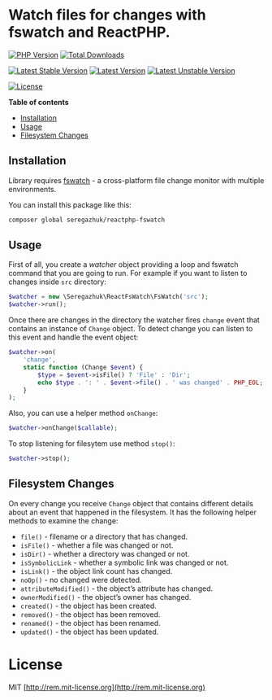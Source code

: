 # Watch files for changes with fswatch and ReactPHP.

[![PHP Version](https://img.shields.io/packagist/php-v/seregazhuk/reactphp-fswatch.svg)](https://php.net/)
[![Total Downloads](https://poser.pugx.org/seregazhuk/reactphp-fswatch/downloads)](https://packagist.org/packages/seregazhuk/reactphp-fswatch)

[![Latest Stable Version](https://poser.pugx.org/seregazhuk/reactphp-fswatch/v/stable)](https://packagist.org/packages/seregazhuk/reactphp-fswatch)
[![Latest Version](https://img.shields.io/packagist/v/seregazhuk/reactphp-fswatch.svg)](https://packagist.org/packages/seregazhuk/reactphp-fswatch)
[![Latest Unstable Version](https://poser.pugx.org/seregazhuk/reactphp-fswatch/v/unstable)](https://packagist.org/packages/seregazhuk/reactphp-fswatch)

[![License](https://poser.pugx.org/seregazhuk/reactphp-fswatch/license)](https://packagist.org/packages/seregazhuk/reactphp-fswatch)


**Table of contents**

* [Installation](#installation)
* [Usage](#usage)
* [Filesystem Changes](#filesystem-changes)

## Installation

Library requires [fswatch](https://github.com/emcrisostomo/fswatch) - a cross-platform file change
 monitor with multiple environments.

You can install this package like this:

```bash
composer global seregazhuk/reactphp-fswatch
```

## Usage

First of all, you create a *watcher* object providing a loop and fswatch command that 
you are going to run. For example if you want to listen to changes inside `src` directory:

```php
$watcher = new \Seregazhuk\ReactFsWatch\FsWatch('src');
$watcher->run();
``` 

Once there are changes in the directory the watcher fires `change` event that contains an
instance of `Change` object. To detect change you can listen to this event and
handle the event object:

```php
$watcher->on(
    'change',
    static function (Change $event) {
        $type = $event->isFile() ? 'File' : 'Dir';
        echo $type . ': ' . $event->file() . ' was changed' . PHP_EOL;
    }
);
```

Also, you can use a helper method `onChange`:

```php
$watcher->onChange($callable);
```

To stop listening for filesytem use method `stop()`:

```php
$watcher->stop();
```

## Filesystem Changes

On every change you receive `Change` object that contains different details about 
an event that happened in the filesystem. It has the following helper methods to examine the change:

 - `file()` - filename or a directory that has changed.
 - `isFile()` - whether a file was changed or not.
 - `isDir()` - whether a directory was changed or not.
 - `isSymbolicLink` - whether a symbolic link was changed or not.
 - `isLink()` - the object link count has changed.
 - `noOp()` - no changed were detected.
 - `attributeModified()` - the object’s attribute has changed.
 - `ownerModified()` - the object’s owner has changed.
 - `created()` - the object has been created.
 - `removed()` - the object has been removed.
 - `renamed()` - the object has been renamed.
 - `updated()` - the object has been updated. 

# License

MIT [http://rem.mit-license.org](http://rem.mit-license.org)
